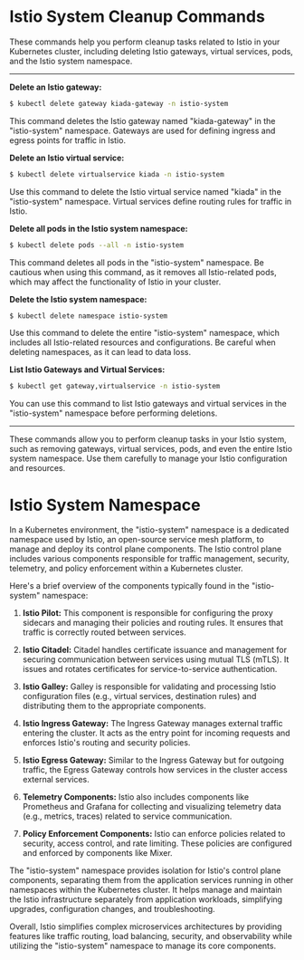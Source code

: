 # Istio System Cleanup Commands

These commands help you perform cleanup tasks related to Istio in your Kubernetes cluster, including deleting Istio gateways, virtual services, pods, and the Istio system namespace.

---

**Delete an Istio gateway:**

```bash
$ kubectl delete gateway kiada-gateway -n istio-system
```

This command deletes the Istio gateway named "kiada-gateway" in the "istio-system" namespace. Gateways are used for defining ingress and egress points for traffic in Istio.

**Delete an Istio virtual service:**

```bash
$ kubectl delete virtualservice kiada -n istio-system
```

Use this command to delete the Istio virtual service named "kiada" in the "istio-system" namespace. Virtual services define routing rules for traffic in Istio.

**Delete all pods in the Istio system namespace:**

```bash
$ kubectl delete pods --all -n istio-system
```

This command deletes all pods in the "istio-system" namespace. Be cautious when using this command, as it removes all Istio-related pods, which may affect the functionality of Istio in your cluster.

**Delete the Istio system namespace:**

```bash
$ kubectl delete namespace istio-system
```

Use this command to delete the entire "istio-system" namespace, which includes all Istio-related resources and configurations. Be careful when deleting namespaces, as it can lead to data loss.

**List Istio Gateways and Virtual Services:**

```bash
$ kubectl get gateway,virtualservice -n istio-system
```

You can use this command to list Istio gateways and virtual services in the "istio-system" namespace before performing deletions.

---

These commands allow you to perform cleanup tasks in your Istio system, such as removing gateways, virtual services, pods, and even the entire Istio system namespace. Use them carefully to manage your Istio configuration and resources.

# Istio System Namespace

In a Kubernetes environment, the "istio-system" namespace is a dedicated namespace used by Istio, an open-source service mesh platform, to manage and deploy its control plane components. The Istio control plane includes various components responsible for traffic management, security, telemetry, and policy enforcement within a Kubernetes cluster.

Here's a brief overview of the components typically found in the "istio-system" namespace:

1. **Istio Pilot:** This component is responsible for configuring the proxy sidecars and managing their policies and routing rules. It ensures that traffic is correctly routed between services.

2. **Istio Citadel:** Citadel handles certificate issuance and management for securing communication between services using mutual TLS (mTLS). It issues and rotates certificates for service-to-service authentication.

3. **Istio Galley:** Galley is responsible for validating and processing Istio configuration files (e.g., virtual services, destination rules) and distributing them to the appropriate components.

4. **Istio Ingress Gateway:** The Ingress Gateway manages external traffic entering the cluster. It acts as the entry point for incoming requests and enforces Istio's routing and security policies.

5. **Istio Egress Gateway:** Similar to the Ingress Gateway but for outgoing traffic, the Egress Gateway controls how services in the cluster access external services.

6. **Telemetry Components:** Istio also includes components like Prometheus and Grafana for collecting and visualizing telemetry data (e.g., metrics, traces) related to service communication.

7. **Policy Enforcement Components:** Istio can enforce policies related to security, access control, and rate limiting. These policies are configured and enforced by components like Mixer.

The "istio-system" namespace provides isolation for Istio's control plane components, separating them from the application services running in other namespaces within the Kubernetes cluster. It helps manage and maintain the Istio infrastructure separately from application workloads, simplifying upgrades, configuration changes, and troubleshooting.

Overall, Istio simplifies complex microservices architectures by providing features like traffic routing, load balancing, security, and observability while utilizing the "istio-system" namespace to manage its core components.
